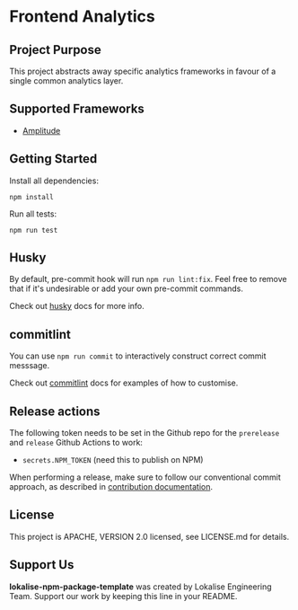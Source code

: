 # Frontend Analytics

## Project Purpose

This project abstracts away specific analytics frameworks in favour of a single common analytics layer.

## Supported Frameworks

- [Amplitude](https://amplitude.com/)

## Getting Started

Install all dependencies:

```shell
npm install
```

Run all tests:

```shell
npm run test
```

## Husky

By default, pre-commit hook will run `npm run lint:fix`. Feel free to remove that if it's undesirable or add your own
pre-commit commands.

Check out [husky](https://typicode.github.io/husky) docs for more info.

## commitlint

You can use `npm run commit` to interactively construct correct commit messsage.

Check out [commitlint](https://commitlint.js.org) docs for examples of how to customise.

## Release actions

The following token needs to be set in the Github repo for the `prerelease` and `release` Github Actions to work:

- `secrets.NPM_TOKEN` (need this to publish on NPM)

When performing a release, make sure to follow our conventional commit approach, as described in [contribution documentation](https://github.com/lokalise/npm-package-template/blob/main/CONTRIBUTING.md).

## License

This project is APACHE, VERSION 2.0 licensed, see LICENSE.md for details.

## Support Us

**lokalise-npm-package-template** was created by Lokalise Engineering Team. Support our work by keeping this line in your README.
